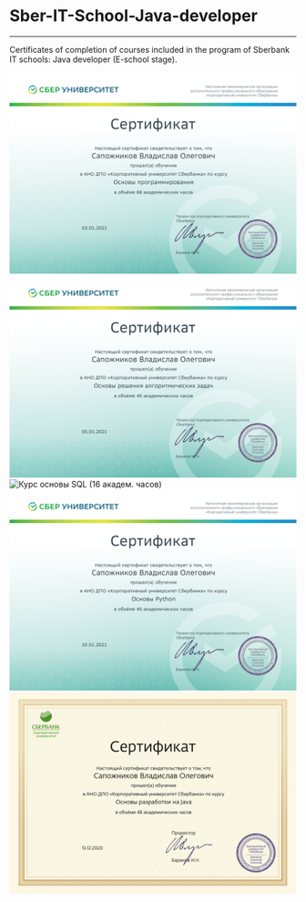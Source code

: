# Sber-IT-School-Java-developer  
___  
Certificates of completion of courses included in the program of Sberbank IT schools: Java developer (E-school stage).  

![Курс основы программирования (68 академ. часов)](https://github.com/progerSapog/Sber-IT-School-Java-developer/blob/main/%D0%A1%D0%B5%D1%80%D1%82%D0%B8%D1%84%D0%B8%D0%BA%D0%B0%D1%82%D1%8B%20(%D0%9E%D0%BD%D0%BB%D0%B0%D0%B9%D0%BD%20%D0%B8%D0%BD%D1%82%D0%B5%D0%BD%D1%81%D0%B8%D0%B2)/1.%20%D0%A1%D0%B5%D1%80%D1%82%D0%B8%D1%84%D0%B8%D0%BA%D0%B0%D1%82.%20%D0%9E%D1%81%D0%BD%D0%BE%D0%B2%D1%8B%20%D0%BF%D1%80%D0%BE%D0%B3%D1%80%D0%B0%D0%BC%D0%BC%D0%B8%D1%80%D0%BE%D0%B2%D0%B0%D0%BD%D0%B8%D1%8F.png)  
![Курс основы решения алгоритмических задач (40 академ. часов)](https://github.com/progerSapog/Sber-IT-School-Java-developer/blob/main/%D0%A1%D0%B5%D1%80%D1%82%D0%B8%D1%84%D0%B8%D0%BA%D0%B0%D1%82%D1%8B%20(%D0%9E%D0%BD%D0%BB%D0%B0%D0%B9%D0%BD%20%D0%B8%D0%BD%D1%82%D0%B5%D0%BD%D1%81%D0%B8%D0%B2)/2.%20%D0%A1%D0%B5%D1%80%D1%82%D0%B8%D1%84%D0%B8%D0%BA%D0%B0%D1%82.%20%D0%9E%D1%81%D0%BD%D0%BE%D0%B2%D1%8B%20%D1%80%D0%B5%D1%88%D0%B5%D0%BD%D0%B8%D1%8F%20%D0%B0%D0%BB%D0%B3%D0%BE%D1%80%D0%B8%D1%82%D0%BC%D0%B8%D1%87%D0%B5%D1%81%D0%BA%D0%B8%D1%85%20%D0%B7%D0%B0%D0%B4%D0%B0%D1%87.png)  
![Курс основы SQL (16 академ. часов)](**https://github.com/progerSapog/Sber-IT-School-Java-developer/blob/main/3.%20%D0%A1%D0%B5%D1%80%D1%82%D0%B8%D1%84%D0%B8%D0%BA%D0%B0%D1%82.%20%D0%9E%D1%81%D0%BD%D0%BE%D0%B2%D1%8B%20SQL.png)  
![Курс основы Python (40 академ. часов)](https://github.com/progerSapog/Sber-IT-School-Java-developer/blob/main/%D0%A1%D0%B5%D1%80%D1%82%D0%B8%D1%84%D0%B8%D0%BA%D0%B0%D1%82%D1%8B%20(%D0%9E%D0%BD%D0%BB%D0%B0%D0%B9%D0%BD%20%D0%B8%D0%BD%D1%82%D0%B5%D0%BD%D1%81%D0%B8%D0%B2)/4.%20%D0%A1%D0%B5%D1%80%D1%82%D0%B8%D1%84%D0%B8%D0%BA%D0%B0%D1%82.%20%D0%9E%D1%81%D0%BD%D0%BE%D0%B2%D1%8B%20Python.png)  
![Курс основы разработки на Java (48 академ. часов)](https://github.com/progerSapog/Sber-IT-School-Java-developer/blob/main/%D0%A1%D0%B5%D1%80%D1%82%D0%B8%D1%84%D0%B8%D0%BA%D0%B0%D1%82%D1%8B%20(%D0%9E%D0%BD%D0%BB%D0%B0%D0%B9%D0%BD%20%D0%B8%D0%BD%D1%82%D0%B5%D0%BD%D1%81%D0%B8%D0%B2)/5.%20%D0%A1%D0%B5%D1%80%D1%82%D0%B8%D1%84%D0%B8%D0%BA%D0%B0%D1%82.%20%D0%9E%D1%81%D0%BD%D0%BE%D0%B2%D1%8B%20%D1%80%D0%B0%D0%B7%D1%80%D0%B0%D0%B1%D0%BE%D1%82%D0%BA%D0%B8%20%D0%BD%D0%B0%20Java.png)

